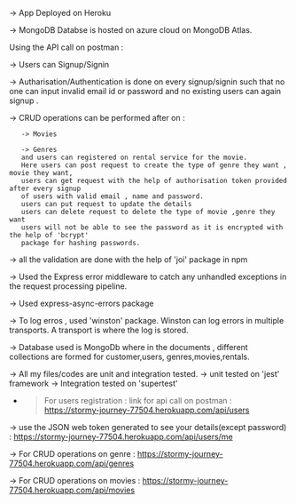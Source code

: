  -> App Deployed on Heroku
 
 -> MongoDB Databse is hosted on azure cloud on MongoDB Atlas.

Using the API call on postman : 
 
 -> Users can Signup/Signin
 
 -> Autharisation/Authentication is done on every signup/signin such that no one can 
 input invalid email id or password and no existing users can again signup .
 
 -> CRUD operations can be performed after on :
       
       -> Movies
       
       -> Genres
       and users can registered on rental service for the movie.
       Here users can post request to create the type of genre they want , movie they want,
       users can get request with the help of authorisation token provided after every signup
       of users with valid email , name and password.
       users can put request to update the details
       users can delete request to delete the type of movie ,genre they want
       users will not be able to see the password as it is encrypted with the help of 'bcrypt'
       package for hashing passwords.
  
  -> all the validation are done with the help of 'joi' package in npm
  
  -> Used the Express error middleware to catch any unhandled exceptions in the
    request processing pipeline.
  
  -> Used express-async-errors package
  
  -> To log erros , used 'winston' package. Winston can log errors in multiple transports.
    A transport is where the log is stored.
  
  -> Database used is MongoDb where in the documents , different collections are formed for customer,users,
      genres,movies,rentals.
  
  -> All my files/codes are unit and integration tested.
       -> unit tested on 'jest' framework
       -> Integration tested on 'supertest'
  
  - > For users registration :
        link for api call on postman : https://stormy-journey-77504.herokuapp.com/api/users
        
   -> use the JSON web token generated to see your details(except password) : https://stormy-journey-77504.herokuapp.com/api/users/me
        
   -> For CRUD operations on genre : https://stormy-journey-77504.herokuapp.com/api/genres
   
   -> For CRUD operations on movies : https://stormy-journey-77504.herokuapp.com/api/movies
   
       
